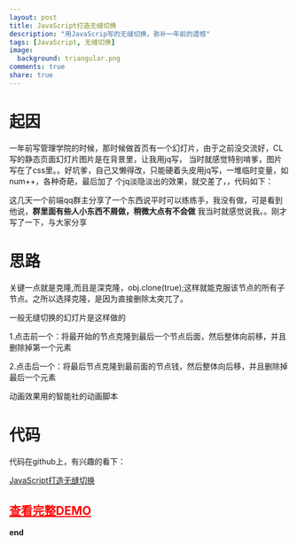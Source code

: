 ```yaml
---
layout: post
title: JavaScript打造无缝切换
description: "用JavaScrip写的无缝切换，弥补一年前的遗憾"
tags: [JavaScript, 无缝切换]
image:
  background: triangular.png
comments: true
share: true
---
```


# 起因

一年前写管理学院的时候，那时候做首页有一个幻灯片，由于之前没交流好，CL写的静态页面幻灯片图片是在背景里，让我用jq写，
当时就感觉特别啃爹，图片写在了css里。。好坑爹，自己又懒得改，只能硬着头皮用jq写，一堆临时变量，如num++，各种奇葩，最后加了
个jq淡隐淡出的效果，就交差了，，代码如下：

<script src="https://gist.github.com/hacke2/5434a4346a1169f8b97b.js"></script>

这几天一个前端qq群主分享了一个东西说平时可以练练手，我没有做，可是看到他说，<strong>群里面有些人小东西不屑做，稍微大点有不会做</strong>
我当时就感觉说我。。刚才写了一下，与大家分享

# 思路

关键一点就是克隆,而且是深克隆，obj.clone(true);这样就能克服该节点的所有子节点。之所以选择克隆，是因为直接删除太突兀了。

一般无缝切换的幻灯片是这样做的

1.点击前一个：将最开始的节点克隆到最后一个节点后面，然后整体向前移，并且删除掉第一个元素

2.点击后一个：将最后节点克隆到最前面的节点钱，然后整体向后移，并且删除掉最后一个元素

动画效果用的智能社的动画脚本

# 代码

代码在github上，有兴趣的看下：

<a target="_blank"  href="https://github.com/hacke2/frontcode">JavaScript打造无缝切换</a><br/>

## <a style="color:red" href="/demo/javascript-seamless-handover/" >查看完整DEMO</a>

<strong>end</strong>